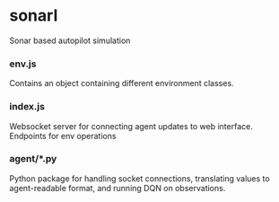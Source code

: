 # sonarl  
Sonar based autopilot simulation

### env.js  
Contains an object containing different environment classes.

### index.js  
Websocket server for connecting agent updates to web interface.  
Endpoints for env operations

### agent/*.py
Python package for handling socket connections, translating values to agent-readable format, and running DQN on observations.